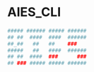 # AIES_CLI
```powershell
##### ###### ##### ######
## ##  ####  ####  ######
##_##   ##   ##    ###
#####   ##   ####  ######
## ##  ####  ###      ###
## ### ##### ##### ######
```